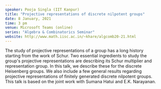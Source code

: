 ```yaml
---
speaker: Pooja Singla (IIT Kanpur)
title: "Projective representations of discrete nilpotent groups"
date: 8 January, 2021
time: 3 pm
venue: Microsoft Teams (online)
series: "Algebra & Combinatorics Seminar"
website: http://www.math.iisc.ac.in/~khare/algcomb20-21.html
---
```


The study of projective representations of a group has a long history
starting from the work of Schur. Two essential ingredients to study
the group's projective representations are describing its Schur multiplier
and representation group. In this talk, we describe these for the discrete
Heisenberg groups. We also include a few general results regarding projective
representations of finitely generated discrete nilpotent groups. This talk
is based on the joint work with Sumana Hatui and E.K. Narayanan.
